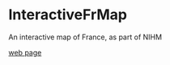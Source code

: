 # InteractiveFrMap
An interactive map of France, as part of NIHM

[web page](http://gaetandeflandre.github.io/InteractiveFrMap/)
